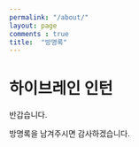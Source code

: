 ```yaml
---
permalink: "/about/"
layout: page
comments : true
title:  "방명록"
---
```



하이브레인 인턴
===============


반갑습니다. 

방명록을 남겨주시면 감사하겠습니다.
